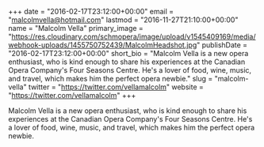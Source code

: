 +++
date = "2016-02-17T23:12:00+00:00"
email = "malcolmvella@hotmail.com"
lastmod = "2016-11-27T21:10:00+00:00"
name = "Malcolm Vella"
primary_image = "https://res.cloudinary.com/schmopera/image/upload/v1545409169/media/webhook-uploads/1455750752439/MalcolmHeadshot.jpg"
publishDate = "2016-02-17T23:12:00+00:00"
short_bio = "Malcolm Vella is a new opera enthusiast, who is kind enough to share his experiences at the Canadian Opera Company&#039;s Four Seasons Centre. He&#039;s a lover of food, wine, music, and travel, which makes him the perfect opera newbie."
slug = "malcolm-vella"
twitter = "https://twitter.com/vellamalcolm"
website = "https://twitter.com/vellamalcolm"
+++

Malcolm Vella is a new opera enthusiast, who is kind enough to share his experiences at the Canadian Opera Company's Four Seasons Centre. He's a lover of food, wine, music, and travel, which makes him the perfect opera newbie.
